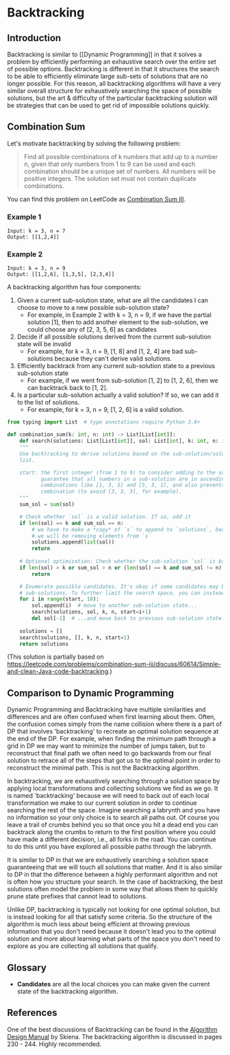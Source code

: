 # Backtracking

## Introduction
Backtracking is similar to [[Dynamic Programming]] in that it solves a problem by efficiently performing an exhaustive search over the entire set of possible options. Backtracking is different in that it structures the search to be able to efficiently eliminate large sub-sets of solutions that are no longer possible. For this reason, all backtracking algorithms will have a very similar overall structure for exhaustively searching the space of possible solutions, but the art & difficulty of the particular backtracking solution will be strategies that can be used to get rid of impossible solutions quickly.

## Combination Sum
Let's motivate backtracking by solving the following problem:

> Find all possible combinations of k numbers that add up to a number n, given that only numbers from 1 to 9 can be used and each combination should be a unique set of numbers. All numbers will be positive integers. The solution set must not contain duplicate combinations.

You can find this problem on LeetCode as [Combination Sum III](https://leetcode.com/problems/combination-sum-iii/).

### Example 1
```
Input: k = 3, n = 7
Output: [[1,2,4]]
```

### Example 2
```
Input: k = 3, n = 9
Output: [[1,2,6], [1,3,5], [2,3,4]]
```

A backtracking algorithm has four components:

1. Given a current sub-solution state, what are all the candidates I can choose to move to a new possible sub-solution state?
   - For example, in Example 2 with k = 3, n = 9, if we have the partial solution [1], then to add another element to the sub-solution, we could choose any of [2, 3, 5, 6] as candidates
2. Decide if all possible solutions derived from the current sub-solution state will be invalid
   - For example, for k = 3, n = 9, [1, 8] and [1, 2, 4] are bad sub-solutions because they can't derive valid solutions.
3. Efficiently backtrack from any current sub-solution state to a previous sub-solution state
   - For example, if we went from sub-solution [1, 2] to [1, 2, 6], then we can backtrack back to [1, 2].
4. Is a particular sub-solution actually a valid solution? If so, we can add it to the list of solutions.
   - For example, for k = 3, n = 9, [1, 2, 6] is a valid solution.

```python
from typing import List  # type annotations require Python 3.6+

def combination_sum(k: int, n: int) -> List[List[int]]:
    def search(solutions: List[List[int]], sol: List[int], k: int, n: int, start: int) -> None:
    """
    Use backtracking to derive solutions based on the sub-solution/solution `sol`, and then add them to the `solutions`
    list.

    start: the first integer (from 1 to 9) to consider adding to the sub-solution `sol`. This parameter is used to 
           guarantee that all numbers in a sub-solution are in ascending order. This prevents us from having duplicate 
           combinations like [1, 3, 5] and [5, 3, 1], and also prevents us from repeating the same number twice in a 
           combination (to avoid [3, 3, 3], for example).
    """
    sum_sol = sum(sol)

    # Check whether `sol` is a valid solution. If so, add it 
    if len(sol) == k and sum_sol == n:
        # we have to make a *copy* of `s` to append to `solutions`, because soon after,
        # we will be removing elements from `s`
        solutions.append(list(sol))
        return
    
    # Optional optimization: Check whether the sub-solution `sol` is bad (can't lead to a valid solution).
    if len(sol) > k or sum_sol > n or (len(sol) == k and sum_sol != n):
        return

    # Enumerate possible candidates. It's okay if some candidates may be invalid, since we later weed out invalid
    # sub-solutions. To further limit the search space, you can instead write `range(start, min(10, n - sum_sol + 1))`.
    for i in range(start, 10):
        sol.append(i)  # move to another sub-solution state...
        search(solutions, sol, k, n, start=i+1)
        del sol[-1]  # ...and move back to previous sub-solution state
  
    solutions = []
    search(solutions, [], k, n, start=1)
    return solutions
```

(This solution is partially based on https://leetcode.com/problems/combination-sum-iii/discuss/60614/Simple-and-clean-Java-code-backtracking.)

## Comparison to Dynamic Programming
Dynamic Programming and Backtracking have multiple similarities and differences and are often confused when first learning about them. Often, the confusion comes simply from the name collision where there is a part of DP that involves 'backtracking' to recreate an optimal solution sequence at the end of the DP. For example, when finding the minimum path through a grid in DP we may want to minimize the number of jumps taken, but to reconstruct that final path we often need to go backwards from our final solution to retrace all of the steps that got us to the optimal point in order to reconstruct the minimal path. This is not the Backtracking algorithm.

In backtracking, we are exhaustively searching through a solution space by applying local transformations and collecting solutions we find as we go. It is named 'backtracking' because we will need to back out of each local transformation we make to our current solution in order to continue searching the rest of the space. Imagine searching a labrynth and you have no information so your only choice is to search all paths out. Of course you leave a trail of crumbs behind you so that once you hit a dead end you can backtrack along the crumbs to return to the first position where you could have made a different decision, i.e., all forks in the road. You can continue to do this until you have explored all possible paths through the labrynth.  

It is similar to DP in that we are exhaustively searching a solution space guaranteeing that we will touch all solutions that matter. And it is also similar to DP in that the difference between a highly performant algorithm and not is often how you structure your search. In the case of backtracking, the best solutions often model the problem in some way that allows them to quickly prune state prefixes that cannot lead to solutions.

Unlike DP, backtracking is typically not looking for one optimal solution, but is instead looking for all that satisfy some criteria. So the structure of the algorithm is much less about being efficient at throwing previous information that you don't need because it doesn't lead you to the optimal solution and more about learning what parts of the space you don't need to explore as you are collecting all solutions that qualify.

## Glossary
 * **Candidates** are all the local choices you can make given the current state of the backtracking algorithm.

## References
One of the best discussions of Backtracking can be found in the [Algorithm Design Manual](https://github.com/addyrookie/Depot-App/raw/master/gmail/The%20Algorithm%20Design%20Manual%202ed%20%20by%20Steven%20S.%20Skiena.pdf) by Skiena. The backtracking algorithm is discussed in pages 230 - 244. Highly recommended.
